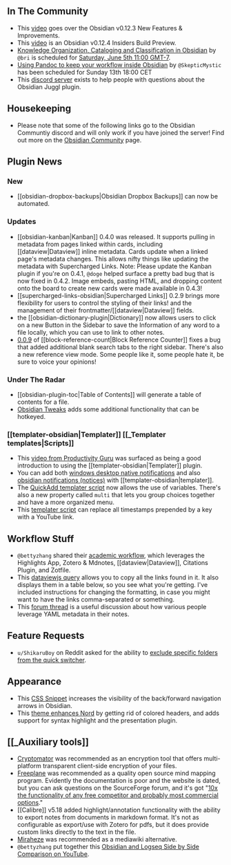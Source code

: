 ## In The Community

- This [video](https://youtu.be/N9Sg6-owHZ0) goes over the Obsidian v0.12.3 New Features & Improvements.
- This [video](https://youtu.be/nAoqy1V9iO0) is an Obsidian v0.12.4 Insiders Build Preview.
- [Knowledge Organization, Cataloging and Classification in Obsidian](https://forum.obsidian.md/t/knowledge-organization-cataloging-and-classification-in-obsidian-community-talk-by-brimwats/) by `@bri` is scheduled for [Saturday, June 5th 11:00 GMT-7](https://share.clickup.com/c/h/4gdf2-36/5b21a6f8588e5c6).
- [Using Pandoc to keep your workflow inside Obsidian](https://forum.obsidian.md/t/using-pandoc-to-keep-your-workflow-inside-obsidian-community-talk-by-skepticmystic/19193) by `@SkepticMystic` has been scheduled for Sunday 13th 18:00 CET
- This [discord server](https://discord.gg/V9rXReZY) exists to help people with questions about the Obsidian Juggl plugin.

## Housekeeping

- Please note that some of the following links go to the Obsidian Communtiy discord and will only work if you have joined the server! Find out more on the [Obsidian Community](https://obsidian.md/community) page.

## Plugin News

### New

- [[obsidian-dropbox-backups|Obsidian Dropbox Backups]] can now be automated.

### Updates

- [[obsidian-kanban|Kanban]] 0.4.0 was released. It supports pulling in metadata from pages linked within cards, including [[dataview|Dataview]] inline metadata. Cards update when a linked page's metadata changes. This allows nifty things like updating the metadata with Supercharged Links. Note: Please update the Kanban plugin if you're on 0.4.1, `@doge` helped surface a pretty bad bug that is now fixed in 0.4.2. Image embeds, pasting HTML, and dropping content onto the board to create new cards were made available in 0.4.3!
- [[supercharged-links-obsidian|Supercharged Links]] 0.2.9 brings more flexibility for users to control the styling of their links! and the management of their frontmatter/[[dataview|Dataview]] fields.
- the [[obsidian-dictionary-plugin|Dictionary]] now allows users to click on a new Button in the Sidebar to save the Information of any word to a file locally, which you can use to link to other notes.
- [0.0.9](https://github.com/shabegom/obsidian-reference-count/releases/tag/0.0.9) of [[block-reference-count|Block Reference Counter]] fixes a bug that added additional blank search tabs to the right sidebar. There's also a new reference view mode. Some people like it, some people hate it, be sure to voice your opinions!

### Under The Radar

- [[obsidian-plugin-toc|Table of Contents]] will generate a table of contents for a file.
- [Obsidian Tweaks](https://github.com/JeppeKlitgaard/ObsidianTweaks) adds some additional functionality that can be hotkeyed.

### [[templater-obsidian|Templater]] [[_Templater templates|Scripts]]

- This [video from Productivity Guru](https://www.youtube.com/watch?v=cSawi0tYPMM) was surfaced as being a good introduction to using the [[templater-obsidian|Templater]] plugin.
- You can add both [windows desktop native notifications](https://discord.com/channels/@me/815308052323500033/848195978124460082) and also [obsidian notifications (notices)](https://discord.com/channels/686053708261228577/840286238928797736/848168201195094066) with [[templater-obsidian|templater]].
- The [QuickAdd templater script](https://github.com/chhoumann/Templater_Templates) now allows the use of variables. There's also a new property called `multi` that lets you group choices together and have a more organized menu.
- This [templater script](https://discord.com/channels/@me/815308052323500033/849439350534045731) can replace all timestamps prepended by a key with a YouTube link.

## Workflow Stuff

- `@bettyzhang` shared their [academic workflow](https://discord.com/channels/686053708261228577/771575014382108672/849515200494436373), which leverages the Highlights App, Zotero & Mdnotes, [[dataview|Dataview]], Citations Plugin, and Zotfile.
- This [dataviewjs query](https://github.com/chhoumann/Templater_Templates#httpsgithubcomchhoumanntemplater_templatesblobmasterdataviewcopy_links_in_querymd) allows you to copy all the links found in it. It also displays them in a table below, so you see what you're getting. I've included instructions for changing the formatting, in case you might want to have the links comma-separated or something.
- This [forum thread](https://forum.obsidian.md/t/how-do-you-put-yaml-to-use-in-your-system/18987) is a useful discussion about how various people leverage YAML metadata in their notes.

## Feature Requests

- `u/ShikaruBoy` on Reddit asked for the ability to [exclude specific folders from the quick switcher](https://www.reddit.com/r/ObsidianMD/comments/nr22jo/exclude_specific_folders_from_quick_switcher/).

## Appearance

- This [CSS Snippet](https://discord.com/channels/@me/815308052323500033/848791385652854794) increases the visibility of the back/forward navigation arrows in Obsidian.
- This [theme enhances Nord](https://github.com/AidanGlickman/obsidian-nord-enhanced) by getting rid of colored headers, and adds support for syntax highlight and the presentation plugin.

## [[_Auxiliary tools]]

- [Cryptomator](https://cryptomator.org/) was recommended as an encryption tool that offers multi-platform transparent client-side encryption of your files.
- [Freeplane](https://www.freeplane.org/) was recommended as a quality open source mind mapping program. Evidently the documentation is poor and the website is dated, but you can ask questions on the SourceForge forum, and it's got "[10x the functionality of any free competitor and probably most commercial options](https://discord.com/channels/@me/815308052323500033/848911233129250836)."
- [[Calibre]] v5.18 added highlight/annotation functionality with the ability to export notes from documents in markdown format. It's not as configurable as export/use with Zotero for pdfs, but it does provide custom links directly to the text in the file.
- [Miraheze](https://meta.miraheze.org/wiki/Miraheze) was recommended as a mediawiki alternative.
- `@bettyzhang` put together this [Obsidian and Logseq Side by Side Comparison on YouTube](https://www.youtube.com/watch?v=W4Art2DI9SA&t=32s).
